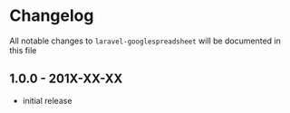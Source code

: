 # Changelog

All notable changes to `laravel-googlespreadsheet` will be documented in this file

## 1.0.0 - 201X-XX-XX

- initial release
